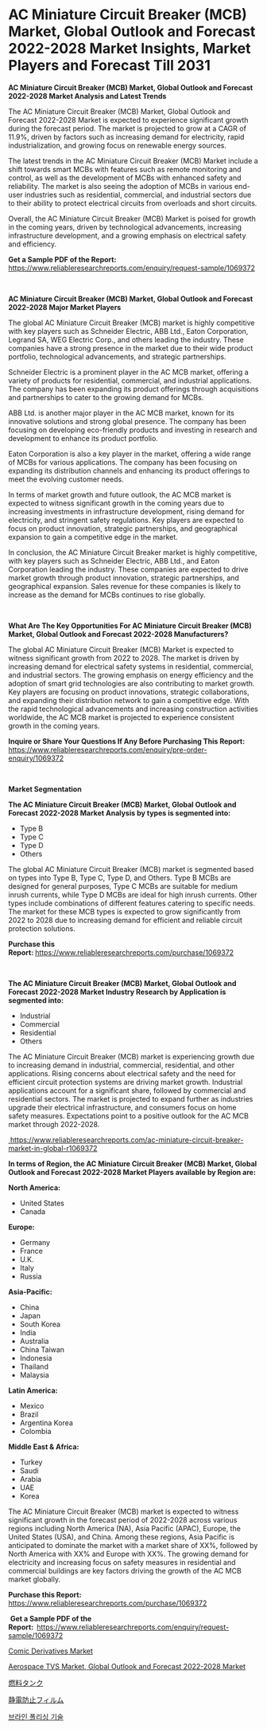 <p><h1>AC Miniature Circuit Breaker (MCB) Market, Global Outlook and Forecast 2022-2028 Market Insights, Market Players and Forecast Till 2031</h1></p><p><strong>AC Miniature Circuit Breaker (MCB) Market, Global Outlook and Forecast 2022-2028 Market Analysis and Latest Trends</strong></p>
<p><p>The AC Miniature Circuit Breaker (MCB) Market, Global Outlook and Forecast 2022-2028 Market is expected to experience significant growth during the forecast period. The market is projected to grow at a CAGR of 11.9%, driven by factors such as increasing demand for electricity, rapid industrialization, and growing focus on renewable energy sources. </p><p>The latest trends in the AC Miniature Circuit Breaker (MCB) Market include a shift towards smart MCBs with features such as remote monitoring and control, as well as the development of MCBs with enhanced safety and reliability. The market is also seeing the adoption of MCBs in various end-user industries such as residential, commercial, and industrial sectors due to their ability to protect electrical circuits from overloads and short circuits.</p><p>Overall, the AC Miniature Circuit Breaker (MCB) Market is poised for growth in the coming years, driven by technological advancements, increasing infrastructure development, and a growing emphasis on electrical safety and efficiency.</p></p>
<p><strong>Get a Sample PDF of the Report:&nbsp;</strong> <a href="https://www.reliableresearchreports.com/enquiry/request-sample/1069372">https://www.reliableresearchreports.com/enquiry/request-sample/1069372</a></p>
<p>&nbsp;</p>
<p><strong>AC Miniature Circuit Breaker (MCB) Market, Global Outlook and Forecast 2022-2028 Major Market Players</strong></p>
<p><p>The global AC Miniature Circuit Breaker (MCB) market is highly competitive with key players such as Schneider Electric, ABB Ltd., Eaton Corporation, Legrand SA, WEG Electric Corp., and others leading the industry. These companies have a strong presence in the market due to their wide product portfolio, technological advancements, and strategic partnerships. </p><p>Schneider Electric is a prominent player in the AC MCB market, offering a variety of products for residential, commercial, and industrial applications. The company has been expanding its product offerings through acquisitions and partnerships to cater to the growing demand for MCBs.</p><p>ABB Ltd. is another major player in the AC MCB market, known for its innovative solutions and strong global presence. The company has been focusing on developing eco-friendly products and investing in research and development to enhance its product portfolio.</p><p>Eaton Corporation is also a key player in the market, offering a wide range of MCBs for various applications. The company has been focusing on expanding its distribution channels and enhancing its product offerings to meet the evolving customer needs.</p><p>In terms of market growth and future outlook, the AC MCB market is expected to witness significant growth in the coming years due to increasing investments in infrastructure development, rising demand for electricity, and stringent safety regulations. Key players are expected to focus on product innovation, strategic partnerships, and geographical expansion to gain a competitive edge in the market.</p><p>In conclusion, the AC Miniature Circuit Breaker market is highly competitive, with key players such as Schneider Electric, ABB Ltd., and Eaton Corporation leading the industry. These companies are expected to drive market growth through product innovation, strategic partnerships, and geographical expansion. Sales revenue for these companies is likely to increase as the demand for MCBs continues to rise globally.</p></p>
<p>&nbsp;</p>
<p><strong>What Are The Key Opportunities For AC Miniature Circuit Breaker (MCB) Market, Global Outlook and Forecast 2022-2028 Manufacturers?</strong></p>
<p><p>The global AC Miniature Circuit Breaker (MCB) Market is expected to witness significant growth from 2022 to 2028. The market is driven by increasing demand for electrical safety systems in residential, commercial, and industrial sectors. The growing emphasis on energy efficiency and the adoption of smart grid technologies are also contributing to market growth. Key players are focusing on product innovations, strategic collaborations, and expanding their distribution network to gain a competitive edge. With the rapid technological advancements and increasing construction activities worldwide, the AC MCB market is projected to experience consistent growth in the coming years.</p></p>
<p><strong>Inquire or Share Your Questions If Any Before Purchasing This Report:</strong> <a href="https://www.reliableresearchreports.com/enquiry/pre-order-enquiry/1069372">https://www.reliableresearchreports.com/enquiry/pre-order-enquiry/1069372</a></p>
<p>&nbsp;</p>
<p><strong>Market Segmentation</strong></p>
<p><strong>The AC Miniature Circuit Breaker (MCB) Market, Global Outlook and Forecast 2022-2028 Market Analysis by types is segmented into:</strong></p>
<p><ul><li>Type B</li><li>Type C</li><li>Type D</li><li>Others</li></ul></p>
<p><p>The global AC Miniature Circuit Breaker (MCB) market is segmented based on types into Type B, Type C, Type D, and Others. Type B MCBs are designed for general purposes, Type C MCBs are suitable for medium inrush currents, while Type D MCBs are ideal for high inrush currents. Other types include combinations of different features catering to specific needs. The market for these MCB types is expected to grow significantly from 2022 to 2028 due to increasing demand for efficient and reliable circuit protection solutions.</p></p>
<p><strong>Purchase this Report:&nbsp;</strong><a href="https://www.reliableresearchreports.com/purchase/1069372">https://www.reliableresearchreports.com/purchase/1069372</a></p>
<p>&nbsp;</p>
<p><strong>The AC Miniature Circuit Breaker (MCB) Market, Global Outlook and Forecast 2022-2028 Market Industry Research by Application is segmented into:</strong></p>
<p><ul><li>Industrial</li><li>Commercial</li><li>Residential</li><li>Others</li></ul></p>
<p><p>The AC Miniature Circuit Breaker (MCB) market is experiencing growth due to increasing demand in industrial, commercial, residential, and other applications. Rising concerns about electrical safety and the need for efficient circuit protection systems are driving market growth. Industrial applications account for a significant share, followed by commercial and residential sectors. The market is projected to expand further as industries upgrade their electrical infrastructure, and consumers focus on home safety measures. Expectations point to a positive outlook for the AC MCB market through 2022-2028.</p></p>
<p><a href="https://www.reliableresearchreports.com/ac-miniature-circuit-breaker-market-in-global-r1069372">&nbsp;https://www.reliableresearchreports.com/ac-miniature-circuit-breaker-market-in-global-r1069372</a></p>
<p><strong>In terms of Region, the AC Miniature Circuit Breaker (MCB) Market, Global Outlook and Forecast 2022-2028 Market Players available by Region are:</strong></p>
<p>
    <p> <strong> North America: </strong>
        <ul>
            <li>United States</li>
            <li>Canada</li>
        </ul>
        </p> 
    <p> <strong> Europe: </strong>
        <ul>
            <li>Germany</li>
            <li>France</li>
            <li>U.K.</li>
            <li>Italy</li>
            <li>Russia</li>
        </ul>
        </p> 
    <p> <strong> Asia-Pacific: </strong>
        <ul>
            <li>China</li>
            <li>Japan</li>
            <li>South Korea</li>
            <li>India</li>
            <li>Australia</li>
            <li>China Taiwan</li>
            <li>Indonesia</li>
            <li>Thailand</li>
            <li>Malaysia</li>
        </ul>
        </p> 
    <p> <strong> Latin America: </strong>
        <ul>
            <li>Mexico</li>
            <li>Brazil</li>
            <li>Argentina Korea</li>
            <li>Colombia</li>
        </ul>
        </p> 
    <p> <strong> Middle East & Africa: </strong>
        <ul>
            <li>Turkey</li>
            <li>Saudi</li>
            <li>Arabia</li>
            <li>UAE</li>
            <li>Korea</li>
        </ul>
    </p>
    </p>
<p><p>The AC Miniature Circuit Breaker (MCB) market is expected to witness significant growth in the forecast period of 2022-2028 across various regions including North America (NA), Asia Pacific (APAC), Europe, the United States (USA), and China. Among these regions, Asia Pacific is anticipated to dominate the market with a market share of XX%, followed by North America with XX% and Europe with XX%. The growing demand for electricity and increasing focus on safety measures in residential and commercial buildings are key factors driving the growth of the AC MCB market globally.</p></p>
<p><strong>Purchase this Report: </strong><a href="https://www.reliableresearchreports.com/purchase/1069372">https://www.reliableresearchreports.com/purchase/1069372</a></p>
<p>&nbsp;<strong>Get a Sample PDF of the Report:&nbsp;&nbsp;</strong><a href="https://www.reliableresearchreports.com/enquiry/request-sample/1069372">https://www.reliableresearchreports.com/enquiry/request-sample/1069372</a></p>
<p><strong></strong></p>
<p><p><a href="https://issuu.com/reportprime-2/docs/comic-derivatives-market-size-2030.pptx">Comic Derivatives Market</a></p><p><a href="https://github.com/GageWest1962/Market-Research-Report-List-1/blob/main/aerospace-tvs-market-global-outlook-and-forecast-2022-2028-market.md">Aerospace TVS Market, Global Outlook and Forecast 2022-2028 Market</a></p><p><a href="https://medium.com/@rebekaanderson14/%E7%87%83%E6%96%99%E3%82%BF%E3%83%B3%E3%82%AF%E5%B8%82%E5%A0%B4-%E5%B8%82%E5%A0%B4%E3%82%B7%E3%82%A7%E3%82%A2-%E5%B8%82%E5%A0%B4%E5%8B%95%E5%90%91-%E3%81%8A%E3%82%88%E3%81%B3%E5%B0%86%E6%9D%A5%E3%81%AE%E6%88%90%E9%95%B7%E3%82%92%E6%8E%A2%E3%82%8B-4f3750acb1c9">燃料タンク</a></p><p><a href="https://github.com/AdellaPrice2023/Market-Research-Report-List-1/blob/main/913134985873.md">静電防止フィルム</a></p><p><a href="https://medium.com/@isariontaru/brine-polishing-%EA%B8%B0%EC%88%A0-%EC%8B%9C%EC%9E%A5-%EB%B6%84%EC%84%9D-%EA%B8%80%EB%A1%9C%EB%B2%8C-%EC%82%B0%EC%97%85-%EC%A0%84%EB%A7%9D-%EB%B0%8F-%EC%98%88%EC%B8%A1-2024%EB%85%84%EB%B6%80%ED%84%B0-2031%EB%85%84%EA%B9%8C%EC%A7%80-0fd3546256b9">브라인 폴리싱 기술</a></p></p>